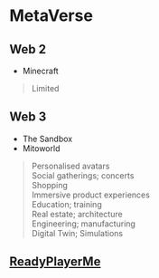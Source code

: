 # MetaVerse  
## Web 2  
- Minecraft  
> Limited

## Web 3  
- The Sandbox  
- Mitoworld  
> Personalised avatars  
> Social gatherings; concerts  
> Shopping  
> Immersive product experiences  
> Education; training  
> Real estate; architecture  
> Engineering; manufacturing  
> Digital Twin; Simulations

## [ReadyPlayerMe](https://readyplayer.me)